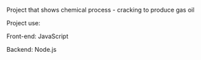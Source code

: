 Project that shows chemical process - cracking to produce gas oil

Project use:

Front-end:
JavaScript

Backend:
Node.js